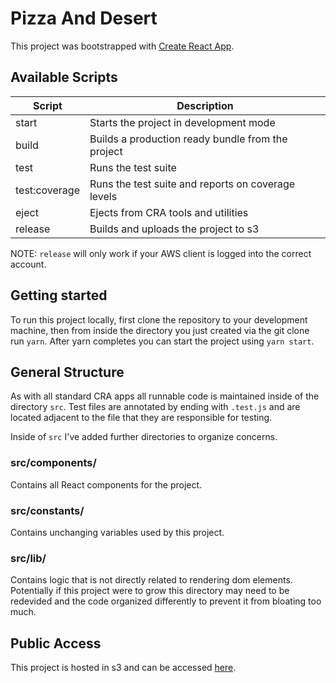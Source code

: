 # Pizza And Desert

This project was bootstrapped with [Create React App](https://github.com/facebook/create-react-app).

## Available Scripts
| Script        | Description |
|---------------|----------------------------------------------------|
| start         | Starts the project in development mode             |
| build         | Builds a production ready bundle from the project  |
| test          | Runs the test suite                                |
| test:coverage | Runs the test suite and reports on coverage levels |
| eject         | Ejects from CRA tools and utilities                |
| release       | Builds and uploads the project to s3               |

NOTE: `release` will only work if your AWS client is logged into the correct
account.

## Getting started
To run this project locally, first clone the repository to your development
machine, then from inside the directory you just created via the git clone run
`yarn`. After yarn completes you can start the project using `yarn start`.

## General Structure
As with all standard CRA apps all runnable code is maintained inside of the
directory `src`. Test files are annotated by ending with `.test.js` and are
located adjacent to the file that they are responsible for testing.

Inside of `src` I've added further directories to organize
concerns.

### src/components/
Contains all React components for the project.

### src/constants/
Contains unchanging variables used by this project.

### src/lib/
Contains logic that is not directly related to rendering dom elements.
Potentially if this project were to grow this directory may need to be
redevided and the code organized differently to prevent it from bloating too
much.

## Public Access
This project is hosted in s3 and can be accessed
[here](http://simple-apps.s3-website-us-east-1.amazonaws.com/).
